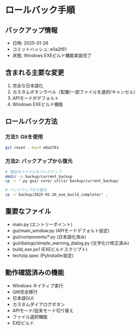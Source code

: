 # ロールバック手順

## バックアップ情報
- 日時: 2025-01-26
- コミットハッシュ: e0a2f61
- 状態: Windows EXEビルド機能実装完了

## 含まれる主要な変更
1. 完全な日本語化
2. カスタムボタンラベル（配置/一部ファイルを選択/キャンセル）
3. APIモードがデフォルト
4. Windows EXEビルド機能

## ロールバック方法

### 方法1: Gitを使用
```bash
git reset --hard e0a2f61
```

### 方法2: バックアップから復元
```bash
# 現在のファイルをバックアップ
mkdir -p backup/current_backup
cp -r *.py gui/ core/ utils/ backup/current_backup/

# バックアップから復元
cp -r backup/2025-01-26_exe_build_complete/* .
```

## 重要なファイル
- main.py (エントリーポイント)
- gui/main_window.py (APIモードデフォルト設定)
- gui/components/*.py (日本語化済み)
- gui/dialogs/simple_warning_dialog.py (文字化け修正済み)
- build_exe.ps1 (EXEビルドスクリプト)
- techzip.spec (PyInstaller設定)

## 動作確認済みの機能
- Windows ネイティブ実行
- Qt6完全移行
- 日本語GUI
- カスタムダイアログボタン
- APIモード/従来モード切り替え
- ファイル選択機能
- EXEビルド